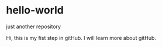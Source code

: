 hello-world
===========

just another repository

Hi, this is my fist step in gitHub.
I will learn more about gitHub.
